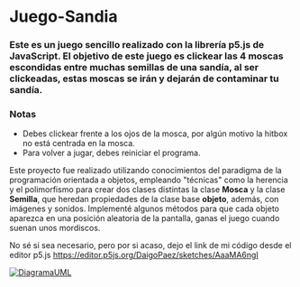 # Juego-Sandia

### Este es un juego sencillo realizado con la librería p5.js de JavaScript. El objetivo de este juego es clickear las 4 moscas escondidas entre muchas semillas de una sandía, al ser clickeadas, estas moscas se irán y dejarán de contaminar tu sandía.

### **Notas**
- Debes clickear frente a los ojos de la mosca, por algún motivo la hitbox no está centrada en la mosca.
- Para volver a jugar, debes reiniciar el programa.

Este proyecto fue realizado utilizando conocimientos del paradigma de la programación orientada a objetos, empleando "técnicas" como la herencia y el polimorfismo para crear dos clases distintas la clase **Mosca** y la clase **Semilla**, que heredan propiedades de la clase base **objeto**, además, con imágenes y sonidos. Implementé algunos métodos para que cada objeto aparezca en una posición aleatoria de la pantalla, ganas el juego cuando suenan unos mordiscos.

No sé si sea necesario, pero por si acaso, dejo el link de mi código desde el editor p5.js
https://editor.p5js.org/DaigoPaez/sketches/AaaMA6ngI

[![DiagramaUML](https://imgur.com/Yglh9Er)](https://imgur.com/Yglh9Er)
